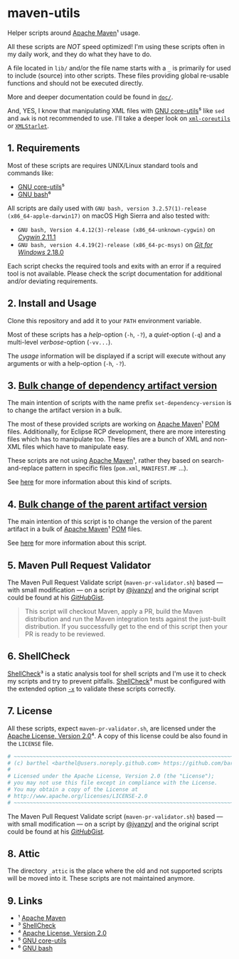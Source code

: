 # maven-utils

Helper scripts around [Apache Maven][maven]¹ usage.

All these scripts are *NOT* speed optimized!
I'm using these scripts often in my daily work, and they do what they have to do.

A file located in `lib/` and/or the file name starts with a `_` is primarily for used to include (source) into other scripts. These files providing global re-usable functions and should not be executed directly.

More and deeper documentation could be found in [`doc/`](./doc/).

And, YES, I know that manipulating XML files with [GNU core-utils][core-utils]⁵ like `sed` and `awk` is not recommended to use.
I'll take a deeper look on [`xml-coreutils`][xml-coreutils] or [`XMLStarlet`][xmlstarlet].

## 1. Requirements

Most of these scripts are requires UNIX/Linux standard tools and commands like:

* [GNU core-utils][core-utils]⁵
* [GNU bash][bash]⁶

All scripts are daily used with `GNU bash, version 3.2.57(1)-release (x86_64-apple-darwin17)` on macOS High Sierra and also tested with:

* `GNU bash, Version 4.4.12(3)-release (x86_64-unknown-cygwin)` on [_Cygwin_ 2.11.1][cygwin]
* `GNU bash, version 4.4.19(2)-release (x86_64-pc-msys)` on [_Git for Windows_ 2.18.0][git-bash]

Each script checks the required tools and exits with an error if a required tool is not available.
Please check the script documentation for additional and/or deviating requirements.

## 2. Install and Usage

Clone this repository and add it to your `PATH` environment variable.

Most of these scripts has a _help_-option (`-h`, `-?`), a _quiet_-option (`-q`) and a multi-level _verbose_-option (`-vv...`).

The _usage_ information will be displayed if a script will execute without any arguments or with a help-option (`-h`, `-?`).

## 3. [Bulk change of dependency artifact version](./doc/set-dependency-version.md "doc/set-dependency-version.md")

The main intention of scripts with the name prefix `set-dependency-version` is to change the artifact version in a bulk.

The most of these provided scripts are working on [Apache Maven][maven]¹ [POM][maven-pom] files.
Additionally, for Eclipse RCP development, there are more interesting files which has to manipulate too.
These files are a bunch of XML and non-XML files which have to manipulate easy.

These scripts are not using [Apache Maven][maven]¹, rather they based on search-and-replace pattern in specific files (`pom.xml`, `MANIFEST.MF` ...).

See [here](./doc/set-dependency-version.md "doc/set-dependency-version.md") for more information about this kind of scripts.

## 4. [Bulk change of the parent artifact version](./doc/set-parent-version.md "doc/set-parent-version.md")

The main intention of this script is to change the version of the parent artifact in a bulk of [Apache Maven][maven]¹ [POM][maven-pom] files.

See [here](./doc/set-parent-version.md "doc/set-parent-version.md") for more information about this script.

## 5. Maven Pull Request Validator

The Maven Pull Request Validate script (`maven-pr-validator.sh`) based — with small modification — on a script by [@jvanzyl][jvanzyl] and the original script could be found at his [*GitHub*Gist][maven-pr-validator].

> This script will checkout Maven, apply a PR, build the Maven distribution and run the Maven integration tests against the just-built distribution. If you successfully get to the end of this script then your PR is ready to be reviewed.

## 6. ShellCheck

[ShellCheck][shellcheck]³ is a static analysis tool for shell scripts and I'm use it to check my scripts and try to prevent pitfalls.
[ShellCheck][shellcheck]³ must be configured with the extended option [`-x`][SC1091] to validate these scripts correctly.

## 7. License

All these scripts, expect `maven-pr-validator.sh`, are licensed under the [Apache License, Version 2.0][apl]⁴.
A copy of this license could be also found in the `LICENSE` file.

```bash
# ~~~~~~~~~~~~~~~~~~~~~~~~~~~~~~~~~~~~~~~~~~~~~~~~~~~~~~~~~~~~~~~~~~~~~~~~~
# (c) barthel <barthel@users.noreply.github.com> https://github.com/barthel
#
# Licensed under the Apache License, Version 2.0 (the "License");
# you may not use this file except in compliance with the License.
# You may obtain a copy of the License at
# http://www.apache.org/licenses/LICENSE-2.0
# ~~~~~~~~~~~~~~~~~~~~~~~~~~~~~~~~~~~~~~~~~~~~~~~~~~~~~~~~~~~~~~~~~~~~~~~~~
```

The Maven Pull Request Validate script (`maven-pr-validator.sh`) based — with small modification — on a script by [@jvanzyl][jvanzyl] and the original script could be found at his [*GitHub*Gist][maven-pr-validator].

## 8. Attic

The directory `_attic` is the place where the old and not supported scripts will be moved into it. These scripts are not maintained anymore.

## 9. Links

[//]: # "https://unicode-table.com/en/blocks/superscripts-and-subscripts/"

* ¹ [Apache Maven][maven]
* ³ [ShellCheck][shellcheck]
* ⁴ [Apache License, Version 2.0][apl]
* ⁵ [GNU core-utils][core-utils]
* ⁶ [GNU bash][bash]

[maven]:https://maven.apache.org
[maven-pom]:https://maven.apache.org/pom.html#What_is_the_POM
[p2-maven-plugin]:https://github.com/reficio/p2-maven-plugin
[shellcheck]:https://www.shellcheck.net
[SC1091]:https://github.com/koalaman/shellcheck/wiki/SC1091
[apl]:http://www.apache.org/licenses/LICENSE-2.0
[maven-pr-validator]:https://gist.github.com/jvanzyl/16da25976f8ad27293fa
[jvanzyl]:https://github.com/jvanzyl
[core-utils]:https://www.gnu.org/software/coreutils/manual/coreutils.html
[bash]:https://www.gnu.org/software/bash/bash.html
[git-bash]:https://git-scm.com/download/win
[cygwin]:https://cygwin.com/install.html
[xml-coreutils]:http://xml-coreutils.sourceforge.net/introduction.html
[xmlstarlet]:http://xmlstar.sourceforge.net/
